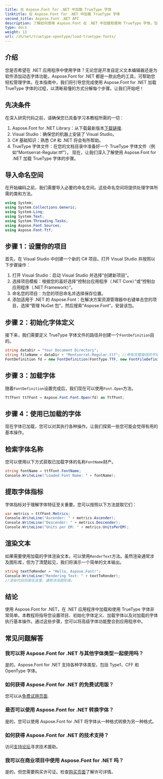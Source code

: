 ```yaml
---
title: 在 Aspose.Font for .NET 中加载 TrueType 字体
linktitle: 在 Aspose.Font for .NET 中加载 TrueType 字体
second_title: Aspose.Font .NET API
description: 了解如何使用 Aspose.Font 在 .NET 中加载和使用 TrueType 字体。包含分步指南。非常适合希望增强其应用程序的开发人员。
type: docs
weight: 13
url: /zh/net/truetype-opentype/load-truetype-fonts/
---
```

## 介绍
您是否希望在 .NET 应用程序中使用字体？无论您是开发自定义文本编辑器还是为软件添加动态字体功能，Aspose.Font for .NET 都是一款出色的工具，可帮助您轻松管理字体。在本指南中，我们将引导您完成使用 Aspose.Font for .NET 加载 TrueType 字体的过程，以清晰易懂的方式分解每个步骤。让我们开始吧！
## 先决条件
在深入研究代码之前，请确保您已具备学习本教程所需的一切：
1.  Aspose.Font for .NET Library：从下载最新版本[下载链接](https://releases.aspose.com/font/net/).
2. Visual Studio：确保您的机器上安装了 Visual Studio。
3. C# 基础知识：熟悉 C# 和 .NET 将会有所帮助。
4. TrueType 字体文件：在您的文档目录中准备好一个 TrueType 字体文件（例如“Montserrat-Regular.ttf”）。
现在，让我们深入了解使用 Aspose.Font for .NET 加载 TrueType 字体的步骤。
## 导入命名空间
在开始编码之前，我们需要导入必要的命名空间。这些命名空间将提供处理字体所需的类和方法。
```csharp
using System;
using System.Collections.Generic;
using System.Linq;
using System.Text;
using System.Threading.Tasks;
using Aspose.Font.Sources;
using Aspose.Font.Ttf;
```
## 步骤 1：设置你的项目
首先，在 Visual Studio 中创建一个新的 C# 项目。打开 Visual Studio 并按照以下步骤操作：
1. 打开 Visual Studio：启动 Visual Studio 并选择“创建新项目”。
2. 选择项目模板：根据您的喜好选择“控制台应用程序（.NET Core）”或“控制台应用程序（.NET Framework）”。
3. 命名您的项目：为您的项目命名并选择保存位置。
4. 添加适用于 .NET 的 Aspose.Font：在解决方案资源管理器中右键单击您的项目，选择“管理 NuGet 包”，然后搜索“Aspose.Font”。安装该包。
## 步骤 2：初始化字体定义
接下来，我们需要定义 TrueType 字体文件的路径并创建一个`FontDefinition`目的。
```csharp
string dataDir = "Your Document Directory";
string fileName = dataDir + "Montserrat-Regular.ttf"; //带有完整路径的字体文件名
FontDefinition fd = new FontDefinition(FontType.TTF, new FontFileDefinition("ttf", new FileSystemStreamSource(fileName)));
```
## 步骤 3：加载字体
随着`FontDefinition`设置完成后，我们现在可以使用`Font.Open`方法。
```csharp
TtfFont ttfFont = Aspose.Font.Font.Open(fd) as TtfFont;
```
## 步骤 4：使用已加载的字体
现在字体已加载，您可以对其执行各种操作。让我们探索一些您可能会觉得有用的基本操作。
## 检索字体名称
您可以使用以下方式获取已加载字体的名称`FontName`财产。
```csharp
string fontName = ttfFont.FontName;
Console.WriteLine("Loaded Font Name: " + fontName);
```
## 提取字体指标
字体指标对于理解字体特征至关重要。您可以按照以下方法提取它们：
```csharp
var metrics = ttfFont.Metrics;
Console.WriteLine("Ascender: " + metrics.Ascender);
Console.WriteLine("Descender: " + metrics.Descender);
Console.WriteLine("Units per EM: " + metrics.UnitsPerEM);
```
## 渲染文本
如果需要使用加载的字体渲染文本，可以使用`RenderText`方法。虽然渲染通常涉及图形库，但为了清楚起见，我们将演示一个简单的文本输出。
```csharp
string textToRender = "Hello, Aspose.Font!";
Console.WriteLine("Rendering Text: " + textToRender);
//渲染代码将放在这里，通常涉及图形库。
```
## 结论
使用 Aspose.Font for .NET，在 .NET 应用程序中加载和使用 TrueType 字体非常简单。本教程将指导您设置项目、初始化字体定义、加载字体以及对加载的字体执行基本操作。通过这些步骤，您可以将高级字体功能整合到应用程序中。
## 常见问题解答
### 我可以将 Aspose.Font for .NET 与其他字体类型一起使用吗？
是的，Aspose.Font for .NET 支持各种字体类型，包括 Type1、CFF 和 OpenType 字体。
### 如何获得 Aspose.Font for .NET 的免费试用版？
您可以从[免费试用页面](https://releases.aspose.com/).
### 是否可以使用 Aspose.Font for .NET 转换字体？
是的，您可以使用 Aspose.Font for .NET 将字体从一种格式转换为另一种格式。
### 如何获得 Aspose.Font for .NET 的技术支持？
访问[支持论坛](https://forum.aspose.com/c/font/41)寻求技术援助。
### 我可以在商业项目中使用 Aspose.Font for .NET 吗？
是的，但您需要购买许可证。检查[购买页面](https://purchase.aspose.com/buy)了解许可详情。